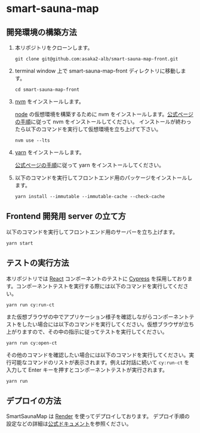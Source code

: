 # smart-sauna-map

## 開発環境の構築方法

1. 本リポジトリをクローンします。

    ```console
    git clone git@github.com:asaka2-alb/smart-sauna-map-front.git
    ```

2. terminal window 上で smart-sauna-map-front ディレクトリに移動します。

    ```console
    cd smart-sauna-map-front
    ```

3. [nvm](https://github.com/nvm-sh/nvm) をインストールします。

    [node](https://nodejs.org/ja/) の仮想環境を構築するために nvm をインストールします。[公式ページの手順](https://github.com/nvm-sh/nvm#installing-and-updating)に従って nvm をインストールしてください。
    インストールが終わったら以下のコマンドを実行して仮想環境を立ち上げて下さい。

    ```console
    nvm use --lts
    ```

4. [yarn](https://classic.yarnpkg.com/en/) をインストールします。

    [公式ページの手順](https://classic.yarnpkg.com/lang/en/docs/install/)に従って yarn をインストールしてください。

5. 以下のコマンドを実行してフロントエンド用のパッケージをインストールします。

    ```console
    yarn install --immutable --immutable-cache --check-cache
    ```

## Frontend 開発用 server の立て方

以下のコマンドを実行してフロントエンド用のサーバーを立ち上げます。

```console
yarn start
```

## テストの実行方法

本リポジトリでは [React](https://ja.reactjs.org/) コンポーネントのテストに [Cypress](https://www.cypress.io/) を採用しております。コンポーネントテストを実行する際には以下のコマンドを実行してください。

```console
yarn run cy:run-ct
```

また仮想ブラウザの中でアプリケーション様子を確認しながらコンポーネントテストをしたい場合には以下のコマンドを実行してください。仮想ブラウザが立ち上がりますので、その中の指示に従ってテストを実行してください。

```console
yarn run cy:open-ct
```

その他のコマンドを確認したい場合には以下のコマンドを実行してください。実行可能なコマンドのリストが表示されます。例えば対話に続いて `cy:run-ct` を入力して Enter キーを押すとコンポーネントテストが実行されます。

```console
yarn run
```

## デプロイの方法

SmartSaunaMap は [Render](https://render.com/) を使ってデプロイしております。
デプロイ手順の設定などの詳細は[公式ドキュメント](https://render.com/docs)を参照ください。
